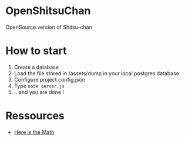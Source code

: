 # OpenShitsuChan
OpenSource version of Shitsu-chan 

# How to start
1. Create a database
2. Load the file stored in /assets/dump in your local postgres database
3. Configure project.config.json
4. Type `node server.js`
5. .. and you are done !

# Ressources
* [Here is the Math](https://drive.google.com/file/d/1cUjDhK5TFMKzs-fU_xjSHU6rziD9YvL4/view)
